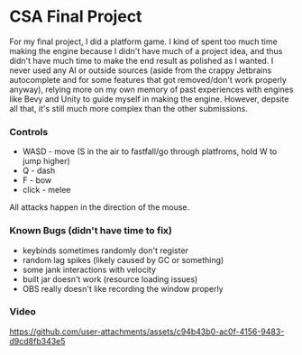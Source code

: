 # CSA Final Project
For my final project, I did a platform game. I kind of spent too much time making the engine because I didn't
have much of a project idea, and thus didn't have much time to make the end result as polished as I wanted.
I never used any AI or outside sources (aside from the crappy Jetbrains autocomplete and for some features that got removed/don't work properly anyway), relying more on my
own memory of past experiences with engines like Bevy and Unity to guide myself in making the engine.
However, depsite all that, it's still much more complex than the other submissions.

### Controls
- WASD - move (S in the air to fastfall/go through platfroms, hold W to jump higher)
- Q - dash
- F - bow
- click - melee

All attacks happen in the direction of the mouse.

### Known Bugs (didn't have time to fix)
- keybinds sometimes randomly don't register
- random lag spikes (likely caused by GC or something)
- some jank interactions with velocity
- built jar doesn't work (resource loading issues)
- OBS really doesn't like recording the window properly

### Video
https://github.com/user-attachments/assets/c94b43b0-ac0f-4156-9483-d9cd8fb343e5

